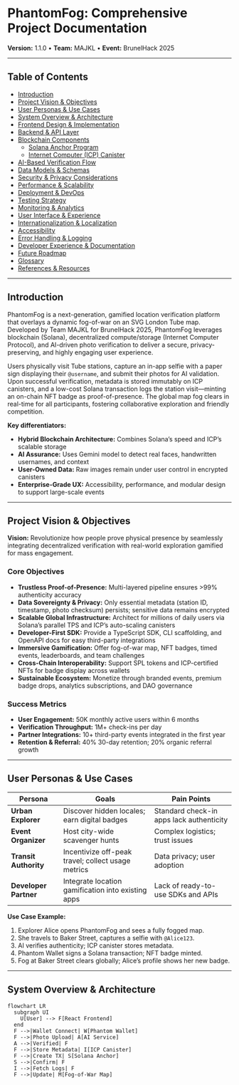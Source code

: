 # PhantomFog: Comprehensive Project Documentation

**Version:** 1.1.0 • **Team:** MAJKL • **Event:** BrunelHack 2025

---

## Table of Contents

- [Introduction](#introduction)  
- [Project Vision & Objectives](#project-vision--objectives)  
- [User Personas & Use Cases](#user-personas--use-cases)  
- [System Overview & Architecture](#system-overview--architecture)  
- [Frontend Design & Implementation](#frontend-design--implementation)  
- [Backend & API Layer](#backend--api-layer)  
- [Blockchain Components](#blockchain-components)  
  - [Solana Anchor Program](#solana-anchor-program)  
  - [Internet Computer (ICP) Canister](#internet-computer-icp-canister)  
- [AI-Based Verification Flow](#ai-based-verification-flow)  
- [Data Models & Schemas](#data-models--schemas)  
- [Security & Privacy Considerations](#security--privacy-considerations)  
- [Performance & Scalability](#performance--scalability)  
- [Deployment & DevOps](#deployment--devops)  
- [Testing Strategy](#testing-strategy)  
- [Monitoring & Analytics](#monitoring--analytics)  
- [User Interface & Experience](#user-interface--experience)  
- [Internationalization & Localization](#internationalization--localization)  
- [Accessibility](#accessibility)  
- [Error Handling & Logging](#error-handling--logging)  
- [Developer Experience & Documentation](#developer-experience--documentation)  
- [Future Roadmap](#future-roadmap)  
- [Glossary](#glossary)  
- [References & Resources](#references--resources)  

---

## Introduction

PhantomFog is a next-generation, gamified location verification platform that overlays a dynamic fog-of-war on an SVG London Tube map. Developed by Team MAJKL for BrunelHack 2025, PhantomFog leverages blockchain (Solana), decentralized compute/storage (Internet Computer Protocol), and AI-driven photo verification to deliver a secure, privacy-preserving, and highly engaging user experience.

Users physically visit Tube stations, capture an in-app selfie with a paper sign displaying their `@username`, and submit their photos for AI validation. Upon successful verification, metadata is stored immutably on ICP canisters, and a low-cost Solana transaction logs the station visit—minting an on-chain NFT badge as proof-of-presence. The global map fog clears in real-time for all participants, fostering collaborative exploration and friendly competition.

**Key differentiators:**

- **Hybrid Blockchain Architecture:** Combines Solana’s speed and ICP’s scalable storage  
- **AI Assurance:** Uses Gemini model to detect real faces, handwritten usernames, and context  
- **User-Owned Data:** Raw images remain under user control in encrypted canisters  
- **Enterprise-Grade UX:** Accessibility, performance, and modular design to support large-scale events  

---

## Project Vision & Objectives

**Vision:** Revolutionize how people prove physical presence by seamlessly integrating decentralized verification with real-world exploration gamified for mass engagement.

### Core Objectives

- **Trustless Proof-of-Presence:** Multi-layered pipeline ensures >99% authenticity accuracy  
- **Data Sovereignty & Privacy:** Only essential metadata (station ID, timestamp, photo checksum) persists; sensitive data remains encrypted  
- **Scalable Global Infrastructure:** Architect for millions of daily users via Solana’s parallel TPS and ICP’s auto-scaling canisters  
- **Developer-First SDK:** Provide a TypeScript SDK, CLI scaffolding, and OpenAPI docs for easy third-party integrations  
- **Immersive Gamification:** Offer fog-of-war map, NFT badges, timed events, leaderboards, and team challenges  
- **Cross-Chain Interoperability:** Support SPL tokens and ICP-certified NFTs for badge display across wallets  
- **Sustainable Ecosystem:** Monetize through branded events, premium badge drops, analytics subscriptions, and DAO governance  

### Success Metrics

- **User Engagement:** 50K monthly active users within 6 months  
- **Verification Throughput:** 1M+ check-ins per day  
- **Partner Integrations:** 10+ third-party events integrated in the first year  
- **Retention & Referral:** 40% 30-day retention; 20% organic referral growth  

---

## User Personas & Use Cases

| Persona               | Goals                                              | Pain Points                              |
|-----------------------|----------------------------------------------------|------------------------------------------|
| **Urban Explorer**    | Discover hidden locales; earn digital badges       | Standard check-in apps lack authenticity |
| **Event Organizer**   | Host city-wide scavenger hunts                     | Complex logistics; trust issues          |
| **Transit Authority** | Incentivize off-peak travel; collect usage metrics | Data privacy; user adoption              |
| **Developer Partner** | Integrate location gamification into existing apps | Lack of ready-to-use SDKs and APIs        |

**Use Case Example:**

1. Explorer Alice opens PhantomFog and sees a fully fogged map.  
2. She travels to Baker Street, captures a selfie with `@Alice123`.  
3. AI verifies authenticity; ICP canister stores metadata.  
4. Phantom Wallet signs a Solana transaction; NFT badge minted.  
5. Fog at Baker Street clears globally; Alice’s profile shows her new badge.  

---

## System Overview & Architecture

```mermaid
flowchart LR
  subgraph UI
    U[User] --> F[React Frontend]
  end
  F -->|Wallet Connect| W[Phantom Wallet]
  F -->|Photo Upload| A[AI Service]
  A -->|Verified| F
  F -->|Store Metadata| I[ICP Canister]
  F -->|Create TX| S[Solana Anchor]
  S -->|Confirm| F
  I -->|Fetch Logs| F
  F -->|Update| M[Fog-of-War Map]
